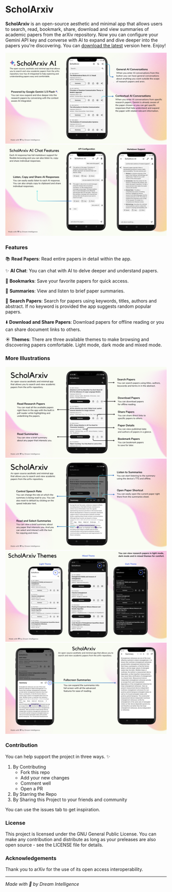 # ScholArxiv

**ScholArxiv** is an open-source aesthetic and minimal app that allows users to search, read, bookmark, share, download and view summaries of academic papers from the arXiv repository. Now you can configure your Gemini API key and converse with AI to expand and dive deeper into the papers you're discovering. You can [download the latest](https://github.com/dagmawibabi/ScholArxiv/releases/download/v3.0.0/ScholArxiv.apk) version here. Enjoy!

![](assets/banners/ScholArxiv5.png)
![](assets/banners/ScholArxiv7.png)

### Features

📚 **Read Papers**: Read entire papers in detail within the app.

✨ **AI Chat**: You can chat with AI to delve deeper and understand papers.

🔖 **Bookmarks**: Save your favorite papers for quick access.

📝 **Summaries**: View and listen to brief paper summaries.

🔎 **Search Papers**: Search for papers using keywords, titles, authors and abstract. If no keyword is provided the app suggests random popular papers.

⬇️ **Download and Share Papers**: Download papers for offline reading or you can share document links to others.

☀️ **Themes**: There are three available themes to make browsing and discovering papers comfortable. Light mode, dark mode and mixed mode.

### More Illustrations

![](assets/banners/ScholArxiv.png)
![](assets/banners/ScholArxiv2.png)
![](assets/banners/ScholArxiv3.png)
![](assets/banners/ScholArxiv4.png)

### Contribution

You can help support the project in three ways. ✨

1. By Contributing
    - Fork this repo
    - Add your new changes
    - Comment well
    - Open a PR
1. By Starring the Repo
1. By Sharing this Project to your friends and community

You can use the issues tab to get inspiration.

### License

This project is licensed under the GNU General Public License. You can make any contribution and distribute as long as your preleases are also open source - see the LICENSE file for details.

### Acknowledgements

Thank you to arXiv for the use of its open access interoperability.

---

_Made with 🤍 by Dream Intelligence_
